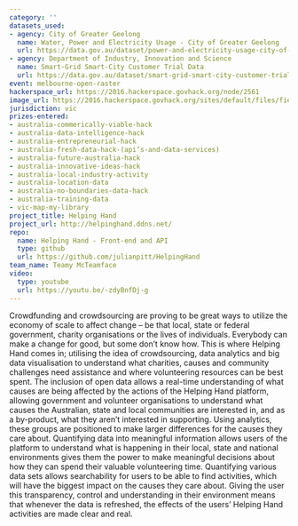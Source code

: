 ```yaml
---
category: ''
datasets_used:
- agency: City of Greater Geelong
  name: Water, Power and Electricity Usage - City of Greater Geelong
  url: https://data.gov.au/dataset/power-and-electricity-usage-city-of-greater-geelong
- agency: Department of Industry, Innovation and Science
  name: Smart-Grid Smart-City Customer Trial Data
  url: https://data.gov.au/dataset/smart-grid-smart-city-customer-trial-data
event: melbourne-open-raster
hackerspace_url: https://2016.hackerspace.govhack.org/node/2561
image_url: https://2016.hackerspace.govhack.org/sites/default/files/field/image/favicon.png
jurisdiction: vic
prizes-entered:
- australia-commerically-viable-hack
- australia-data-intelligence-hack
- australia-entrepreneurial-hack
- australia-fresh-data-hack-(api’s-and-data-services)
- australia-future-australia-hack
- australia-innovative-ideas-hack
- australia-local-industry-activity
- australia-location-data
- australia-no-boundaries-data-hack
- australia-training-data
- vic-map-my-library
project_title: Helping Hand
project_url: http://helpinghand.ddns.net/
repo:
  name: Helping Hand - Front-end and API
  type: github
  url: https://github.com/julianpitt/HelpingHand
team_name: Teamy McTeamface
video:
  type: youtube
  url: https://youtu.be/-zdyBnfDj-g
---
```


Crowdfunding and crowdsourcing are proving to be great ways to utilize the economy of scale to affect change – be that local, state or federal government, charity organisations or the lives of individuals. Everybody can make a change for good, but some don’t know how. This is where Helping Hand comes in; utilising the idea of crowdsourcing, data analytics and big data visualisation to understand what charities, causes and community challenges need assistance and where volunteering resources can be best spent.
The inclusion of open data allows a real-time understanding of what causes are being affected by the actions of the Helping Hand platform, allowing government and volunteer organisations to understand what causes the Australian, state and local communities are interested in, and as a by-product, what they aren’t interested in supporting. Using analytics, these groups are positioned to make larger differences for the causes they care about.
Quantifying data into meaningful information allows users of the platform to understand what is happening in their local, state and national environments gives them the power to make meaningful decisions about how they can spend their valuable volunteering time. Quantifying various data sets allows searchability for users to be able to find activities, which will have the biggest impact on the causes they care about.
Giving the user this transparency, control and understanding in their environment means that whenever the data is refreshed, the effects of the users’ Helping Hand activities are made clear and real.
